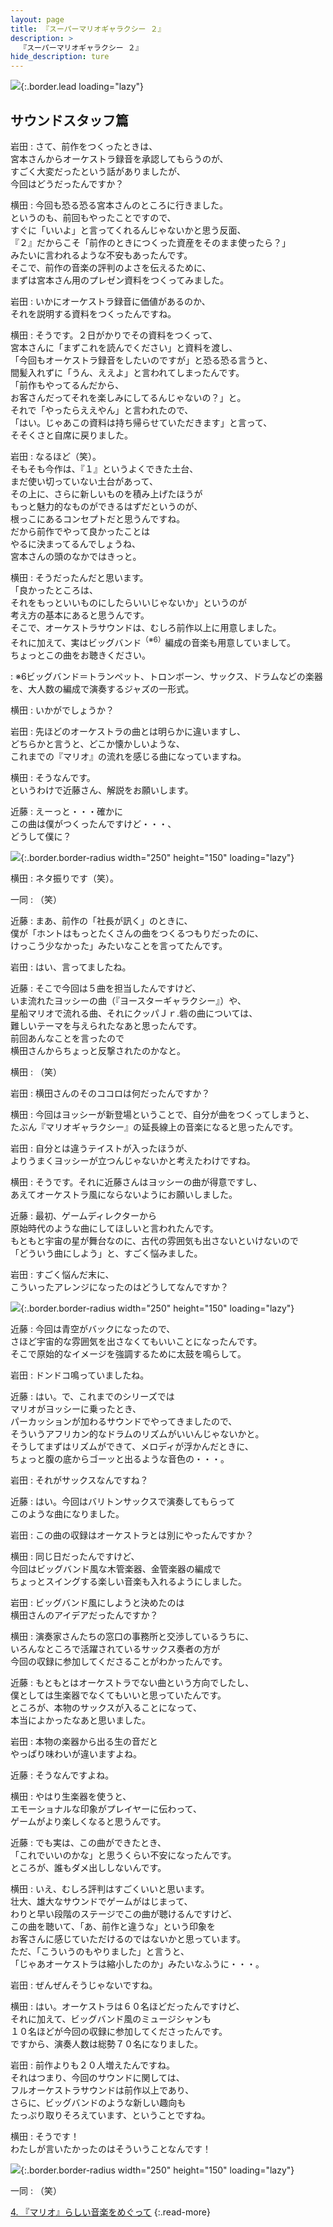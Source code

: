 ```yaml
---
layout: page
title: 『スーパーマリオギャラクシー ２』
description: >
  『スーパーマリオギャラクシー ２』
hide_description: ture
---
```


![](/interviews/jp/wii/sb4j/vol3/img/mainvisual3.jpg){:.border.lead loading="lazy"}

## サウンドスタッフ篇

岩田
: さて、前作をつくったときは、<br>宮本さんからオーケストラ録音を承認してもらうのが、<br>すごく大変だったという話がありましたが、<br>今回はどうだったんですか？

横田
: 今回も恐る恐る宮本さんのところに行きました。<br>というのも、前回もやったことですので、<br>すぐに「いいよ」と言ってくれるんじゃないかと思う反面、<br>『２』だからこそ「前作のときにつくった資産をそのまま使ったら？」<br>みたいに言われるような不安もあったんです。<br>そこで、前作の音楽の評判のよさを伝えるために、<br>まずは宮本さん用のプレゼン資料をつくってみました。

岩田
: いかにオーケストラ録音に価値があるのか、<br>それを説明する資料をつくったんですね。

横田
: そうです。２日がかりでその資料をつくって、<br>宮本さんに「まずこれを読んでください」と資料を渡し、<br>「今回もオーケストラ録音をしたいのですが」と恐る恐る言うと、<br>間髪入れずに「うん、ええよ」と言われてしまったんです。<br>「前作もやってるんだから、<br>お客さんだってそれを楽しみにしてるんじゃないの？」と。<br>それで「やったらええやん」と言われたので、<br>「はい。じゃあこの資料は持ち帰らせていただきます」と言って、<br>そそくさと自席に戻りました。

岩田
: なるほど（笑）。<br>そもそも今作は、『１』というよくできた土台、<br>まだ使い切っていない土台があって、<br>その上に、さらに新しいものを積み上げたほうが<br>もっと魅力的なものができるはずだというのが、<br>根っこにあるコンセプトだと思うんですね。<br>だから前作でやって良かったことは<br>やるに決まってるんでしょうね、<br>宮本さんの頭のなかではきっと。

横田
: そうだったんだと思います。<br>「良かったところは、<br>それをもっといいものにしたらいいじゃないか」というのが<br>考え方の基本にあると思うんです。<br>そこで、オーケストラサウンドは、むしろ前作以上に用意しました。<br>それに加えて、実はビッグバンド<sup>（※6）</sup>編成の音楽も用意していまして。<br>ちょっとこの曲をお聴きください。

<DIV CLASS="music_btn">
: ※6ビッグバンド＝トランペット、トロンボーン、サックス、ドラムなどの楽器を、大人数の編成で演奏するジャズの一形式。

横田
: いかがでしょうか？

岩田
: 先ほどのオーケストラの曲とは明らかに違いますし、<br>どちらかと言うと、どこか懐かしいような、<br>これまでの『マリオ』の流れを感じる曲になっていますね。

横田
: そうなんです。<br>というわけで近藤さん、解説をお願いします。

近藤
: えーっと・・・確かに<br>この曲は僕がつくったんですけど・・・、<br>どうして僕に？

![](/interviews/jp/wii/sb4j/vol3/img/photo009.jpg){:.border.border-radius width="250" height="150" loading="lazy"}

横田
: ネタ振りです（笑）。

一同
: （笑）

近藤
: まあ、前作の「社長が訊く」のときに、<br>僕が「ホントはもっとたくさんの曲をつくるつもりだったのに、<br>けっこう少なかった」みたいなことを言ってたんです。

岩田
: はい、言ってましたね。

近藤
: そこで今回は５曲を担当したんですけど、<br>いま流れたヨッシーの曲（『ヨースターギャラクシー』）や、<br>星船マリオで流れる曲、それにクッパＪｒ.砦の曲については、<br>難しいテーマを与えられたなあと思ったんです。<br>前回あんなことを言ったので<br>横田さんからちょっと反撃されたのかなと。

横田
: （笑）

岩田
: 横田さんのそのココロは何だったんですか？

横田
: 今回はヨッシーが新登場ということで、自分が曲をつくってしまうと、<br>たぶん『マリオギャラクシー』の延長線上の音楽になると思ったんです。

岩田
: 自分とは違うテイストが入ったほうが、<br>よりうまくヨッシーが立つんじゃないかと考えたわけですね。

横田
: そうです。それに近藤さんはヨッシーの曲が得意ですし、<br>あえてオーケストラ風にならないようにお願いしました。

近藤
: 最初、ゲームディレクターから<br>原始時代のような曲にしてほしいと言われたんです。<br>もともと宇宙の星が舞台なのに、古代の雰囲気も出さないといけないので<br>「どういう曲にしよう」と、すごく悩みました。

岩田
: すごく悩んだ末に、<br>こういったアレンジになったのはどうしてなんですか？

![](/interviews/jp/wii/sb4j/vol3/img/photo010.jpg){:.border.border-radius width="250" height="150" loading="lazy"}

近藤
: 今回は青空がバックになったので、<br>さほど宇宙的な雰囲気を出さなくてもいいことになったんです。<br>そこで原始的なイメージを強調するために太鼓を鳴らして。

岩田
: ドンドコ鳴っていましたね。

近藤
: はい。で、これまでのシリーズでは<br>マリオがヨッシーに乗ったとき、<br>パーカッションが加わるサウンドでやってきましたので、<br>そういうアフリカン的なドラムのリズムがいいんじゃないかと。<br>そうしてまずはリズムができて、メロディが浮かんだときに、<br>ちょっと腹の底からゴーッと出るような音色の・・・。

岩田
: それがサックスなんですね？

近藤
: はい。今回はバリトンサックスで演奏してもらって<br>このような曲になりました。

岩田
: この曲の収録はオーケストラとは別にやったんですか？

横田
: 同じ日だったんですけど、<br>今回はビッグバンド風な木管楽器、金管楽器の編成で<br>ちょっとスイングする楽しい音楽も入れるようにしました。

岩田
: ビッグバンド風にしようと決めたのは<br>横田さんのアイデアだったんですか？

横田
: 演奏家さんたちの窓口の事務所と交渉しているうちに、<br>いろんなところで活躍されているサックス奏者の方が<br>今回の収録に参加してくださることがわかったんです。

近藤
: もともとはオーケストラでない曲という方向でしたし、<br>僕としては生楽器でなくてもいいと思っていたんです。<br>ところが、本物のサックスが入ることになって、<br>本当によかったなあと思いました。

岩田
: 本物の楽器から出る生の音だと<br>やっぱり味わいが違いますよね。

近藤
: そうなんですよね。

横田
: やはり生楽器を使うと、<br>エモーショナルな印象がプレイヤーに伝わって、<br>ゲームがより楽しくなると思うんです。

近藤
: でも実は、この曲ができたとき、<br>「これでいいのかな」と思うくらい不安になったんです。<br>ところが、誰もダメ出ししないんです。

横田
: いえ、むしろ評判はすごくいいと思います。<br>壮大、雄大なサウンドでゲームがはじまって、<br>わりと早い段階のステージでこの曲が聴けるんですけど、<br>この曲を聴いて、「あ、前作と違うな」という印象を<br>お客さんに感じていただけるのではないかと思っています。<br>ただ、「こういうのもやりました」と言うと、<br>「じゃあオーケストラは縮小したのか」みたいなふうに・・・。

岩田
: ぜんぜんそうじゃないですね。

横田
: はい。オーケストラは６０名ほどだったんですけど、<br>それに加えて、ビッグバンド風のミュージシャンも<br>１０名ほどが今回の収録に参加してくださったんです。<br>ですから、演奏人数は総勢７０名になりました。

岩田
: 前作よりも２０人増えたんですね。<br>それはつまり、今回のサウンドに関しては、<br>フルオーケストラサウンドは前作以上であり、<br>さらに、ビッグバンドのような新しい趣向も<br>たっぷり取りそろえています、ということですね。

横田
: そうです！ <br>わたしが言いたかったのはそういうことなんです！

![](/interviews/jp/wii/sb4j/vol3/img/photo011.jpg){:.border.border-radius width="250" height="150" loading="lazy"}

一同
: （笑）

[4. 『マリオ』らしい音楽をめぐって](4.md)
{:.read-more}

